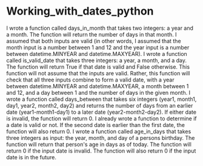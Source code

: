 # Working_with_dates_python
I wrote a function called days_in_month that takes two integers: a year and a month. The function will return the number of days in that month.  I assumed that both inputs are valid (in other words, I assumed that the month input is a number between 1 and 12 and the year input is a number between datetime.MINYEAR and datetime.MAXYEAR).
I wrote a function called is_valid_date that takes three integers: a year, a month, and a day. The function will return True if that date is valid and False otherwise. This function will not assume that the inputs are valid. Rather, this function will check that all three inputs combine to form a valid date, with a year between datetime.MINYEAR and datetime.MAXYEAR, a month between 1 and 12, and a day between 1 and the number of days in the given month.
I wrote a function called days_between that takes six integers (year1, month1, day1, year2, month2, day2) and returns the number of days from an earlier date (year1-month1-day1) to a later date (year2-month2-day2). If either date is invalid, the function will return 0. I already wrote a function to determine if a date is valid or not. If the second date is earlier than the first date, the function will also return 0.
I wrote a function called age_in_days that takes three integers as input: the year, month, and day of a persons birthday. The function will return that person's age in days as of today. The function will return 0 if the input date is invalid. The function will also return 0 if the input date is in the future.
